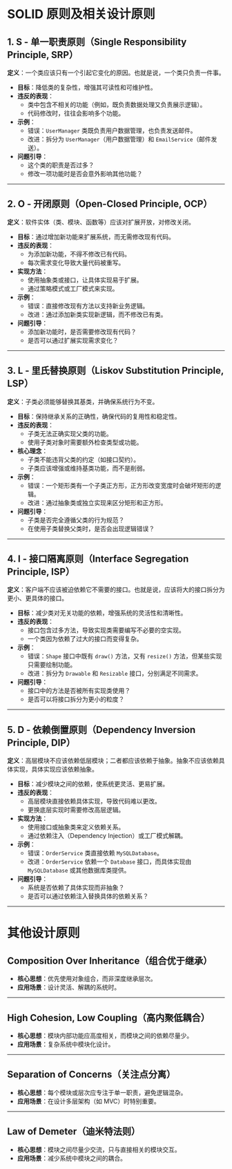 # SOLID 原则及相关设计原则

## 1. S - 单一职责原则（Single Responsibility Principle, SRP）
**定义**：一个类应该只有一个引起它变化的原因。也就是说，一个类只负责一件事。

- **目标**：降低类的复杂性，增强其可读性和可维护性。
- **违反的表现**：
  - 类中包含不相关的功能（例如，既负责数据处理又负责展示逻辑）。
  - 代码修改时，往往会影响多个功能。
- **示例**：
  - 错误：`UserManager` 类既负责用户数据管理，也负责发送邮件。
  - 改进：拆分为 `UserManager`（用户数据管理）和 `EmailService`（邮件发送）。
- **问题引导**：
  - 这个类的职责是否过多？
  - 修改一项功能时是否会意外影响其他功能？

---

## 2. O - 开闭原则（Open-Closed Principle, OCP）
**定义**：软件实体（类、模块、函数等）应该对扩展开放，对修改关闭。

- **目标**：通过增加新功能来扩展系统，而无需修改现有代码。
- **违反的表现**：
  - 为添加新功能，不得不修改已有代码。
  - 每次需求变化导致大量代码被重写。
- **实现方法**：
  - 使用抽象类或接口，让具体实现易于扩展。
  - 通过策略模式或工厂模式来实现。
- **示例**：
  - 错误：直接修改现有方法以支持新业务逻辑。
  - 改进：通过添加新类实现新逻辑，而不修改已有类。
- **问题引导**：
  - 添加新功能时，是否需要修改现有代码？
  - 是否可以通过扩展实现需求变化？

---

## 3. L - 里氏替换原则（Liskov Substitution Principle, LSP）
**定义**：子类必须能够替换其基类，并确保系统行为不变。

- **目标**：保持继承关系的正确性，确保代码的复用性和稳定性。
- **违反的表现**：
  - 子类无法正确实现父类的功能。
  - 使用子类对象时需要额外检查类型或功能。
- **核心理念**：
  - 子类不能违背父类的约定（如接口契约）。
  - 子类应该增强或维持基类功能，而不是削弱。
- **示例**：
  - 错误：一个矩形类有一个子类正方形，正方形改变宽度时会破坏矩形的逻辑。
  - 改进：通过抽象类或独立实现来区分矩形和正方形。
- **问题引导**：
  - 子类是否完全遵循父类的行为规范？
  - 在使用子类替换父类时，是否会出现逻辑错误？

---

## 4. I - 接口隔离原则（Interface Segregation Principle, ISP）
**定义**：客户端不应该被迫依赖它不需要的接口。也就是说，应该将大的接口拆分为更小、更具体的接口。

- **目标**：减少类对无关功能的依赖，增强系统的灵活性和清晰性。
- **违反的表现**：
  - 接口包含过多方法，导致实现类需要编写不必要的空实现。
  - 一个类因为依赖了过大的接口而变得复杂。
- **示例**：
  - 错误：`Shape` 接口中既有 `draw()` 方法，又有 `resize()` 方法，但某些实现只需要绘制功能。
  - 改进：拆分为 `Drawable` 和 `Resizable` 接口，分别满足不同需求。
- **问题引导**：
  - 接口中的方法是否被所有实现类使用？
  - 是否可以将接口拆分为更小的粒度？

---

## 5. D - 依赖倒置原则（Dependency Inversion Principle, DIP）
**定义**：高层模块不应该依赖低层模块；二者都应该依赖于抽象。抽象不应该依赖具体实现，具体实现应该依赖抽象。

- **目标**：减少模块之间的依赖，使系统更灵活、更易扩展。
- **违反的表现**：
  - 高层模块直接依赖具体实现，导致代码难以更改。
  - 更换底层实现时需要修改高层逻辑。
- **实现方法**：
  - 使用接口或抽象类来定义依赖关系。
  - 通过依赖注入（Dependency Injection）或工厂模式解耦。
- **示例**：
  - 错误：`OrderService` 类直接依赖 `MySQLDatabase`。
  - 改进：`OrderService` 依赖一个 `Database` 接口，而具体实现由 `MySQLDatabase` 或其他数据库类提供。
- **问题引导**：
  - 系统是否依赖了具体实现而非抽象？
  - 是否可以通过依赖注入替换具体的依赖关系？

---

# 其他设计原则

## Composition Over Inheritance（组合优于继承）
- **核心思想**：优先使用对象组合，而非深度继承层次。
- **应用场景**：设计灵活、解耦的系统时。

---

## High Cohesion, Low Coupling（高内聚低耦合）
- **核心思想**：模块内部功能应高度相关，而模块之间的依赖尽量少。
- **应用场景**：复杂系统中模块化设计。

---

## Separation of Concerns（关注点分离）
- **核心思想**：每个模块或层次应专注于单一职责，避免逻辑混杂。
- **应用场景**：在设计多层架构（如 MVC）时特别重要。

---

## Law of Demeter（迪米特法则）
- **核心思想**：模块之间尽量少交流，只与直接相关的模块交互。
- **应用场景**：减少系统中模块之间的耦合。
